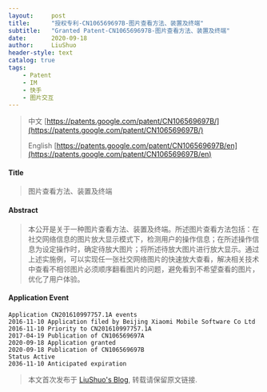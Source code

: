 ```yaml
---
layout:     post
title:      "授权专利-CN106569697B-图片查看方法、装置及终端"
subtitle:   "Granted Patent-CN106569697B-图片查看方法、装置及终端"
date:       2020-09-18
author:     LiuShuo
header-style: text
catalog: true
tags:
    - Patent
    - IM
    - 快手
    - 图片交互
---
```

> 中文 [https://patents.google.com/patent/CN106569697B/](https://patents.google.com/patent/CN106569697B/)
>
> English [https://patents.google.com/patent/CN106569697B/en](https://patents.google.com/patent/CN106569697B/en)

#### Title
> 图片查看方法、装置及终端




#### Abstract
> 本公开是关于一种图片查看方法、装置及终端。所述图片查看方法包括：在社交网络信息的图片放大显示模式下，检测用户的操作信息；在所述操作信息为设定操作时，确定待放大图片；将所述待放大图片进行放大显示。通过上述实施例，可以实现任一张社交网络图片的快速放大查看，解决相关技术中查看不相邻图片必须顺序翻看图片的问题，避免看到不希望查看的图片，优化了用户体验。




#### Application Event
```
Application CN201610997757.1A events 
2016-11-10 Application filed by Beijing Xiaomi Mobile Software Co Ltd
2016-11-10 Priority to CN201610997757.1A
2017-04-19 Publication of CN106569697A
2020-09-18 Application granted
2020-09-18 Publication of CN106569697B
Status Active
2036-11-10 Anticipated expiration
```
> 本文首次发布于 [LiuShuo's Blog](https://liushuo.me), 
转载请保留原文链接.
